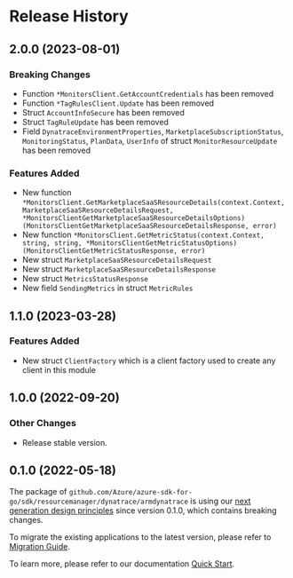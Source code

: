 # Release History

## 2.0.0 (2023-08-01)
### Breaking Changes

- Function `*MonitorsClient.GetAccountCredentials` has been removed
- Function `*TagRulesClient.Update` has been removed
- Struct `AccountInfoSecure` has been removed
- Struct `TagRuleUpdate` has been removed
- Field `DynatraceEnvironmentProperties`, `MarketplaceSubscriptionStatus`, `MonitoringStatus`, `PlanData`, `UserInfo` of struct `MonitorResourceUpdate` has been removed

### Features Added

- New function `*MonitorsClient.GetMarketplaceSaaSResourceDetails(context.Context, MarketplaceSaaSResourceDetailsRequest, *MonitorsClientGetMarketplaceSaaSResourceDetailsOptions) (MonitorsClientGetMarketplaceSaaSResourceDetailsResponse, error)`
- New function `*MonitorsClient.GetMetricStatus(context.Context, string, string, *MonitorsClientGetMetricStatusOptions) (MonitorsClientGetMetricStatusResponse, error)`
- New struct `MarketplaceSaaSResourceDetailsRequest`
- New struct `MarketplaceSaaSResourceDetailsResponse`
- New struct `MetricsStatusResponse`
- New field `SendingMetrics` in struct `MetricRules`


## 1.1.0 (2023-03-28)
### Features Added

- New struct `ClientFactory` which is a client factory used to create any client in this module


## 1.0.0 (2022-09-20)
### Other Changes

- Release stable version.

## 0.1.0 (2022-05-18)

The package of `github.com/Azure/azure-sdk-for-go/sdk/resourcemanager/dynatrace/armdynatrace` is using our [next generation design principles](https://azure.github.io/azure-sdk/general_introduction.html) since version 0.1.0, which contains breaking changes.

To migrate the existing applications to the latest version, please refer to [Migration Guide](https://aka.ms/azsdk/go/mgmt/migration).

To learn more, please refer to our documentation [Quick Start](https://aka.ms/azsdk/go/mgmt).